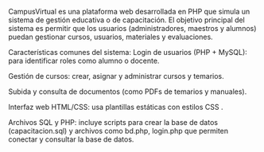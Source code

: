 CampusVirtual es una plataforma web desarrollada en PHP que simula un sistema de gestión educativa o de capacitación. El objetivo principal del sistema es permitir que los usuarios (administradores, maestros y alumnos) puedan gestionar cursos, usuarios, materiales y evaluaciones.

 Características comunes del sistema:
Login de usuarios (PHP + MySQL): para identificar roles como alumno o docente.

Gestión de cursos: crear, asignar y administrar cursos y temarios.

Subida y consulta de documentos (como PDFs de temarios y manuales).

Interfaz web HTML/CSS: usa plantillas estáticas con estilos CSS .

Archivos SQL y PHP: incluye scripts para crear la base de datos (capacitacion.sql) y archivos como bd.php, login.php que permiten conectar y consultar la base de datos.
